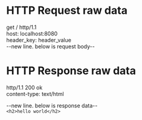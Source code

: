 # HTTP Request raw data
get / http/1.1 <br>
host: localhost:8080 <br>
header_key: header_value <br>
--new line. below is request body-- <br>

# HTTP Response raw data
http/1.1 200 ok <br>
content-type: text/html <br>

--new line. below is response data-- <br>
`<h2>hello world</h2>`
